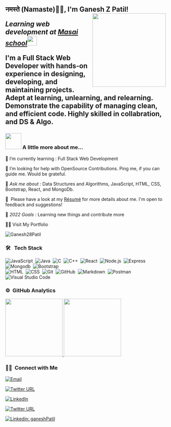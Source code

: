 <h2>नमस्ते (Namaste)🙏🏻, I'm Ganesh Z Patil! 
<!--  <img src="https://media.giphy.com/media/12oufCB0MyZ1Go/giphy.gif" width="50"></h2> -->
<img align='right' src="https://media.giphy.com/media/M9gbBd9nbDrOTu1Mqx/giphy.gif" width="230">
<p><em>Learning web development at <a href="https://www.masaischool.com/">Masai school</a><img src="https://media.giphy.com/media/WUlplcMpOCEmTGBtBW/giphy.gif" width="30"> 
</em></p>
 
 I'm a Full Stack Web Developer with hands-on experience in designing, developing, and maintaining projects.
 Adept at learning, unlearning, and relearning. Demonstrate the capability of managing clean, and efficient code.
 Highly skilled in collabration, and DS & Algo.
<!--  
 <p >
<img src="https://img.shields.io/badge/JS-Javascript-red"/>
<img src="https://img.shields.io/badge/React-React-blue"/>
<img src="https://img.shields.io/badge/Node-node-green"/>
<img src="https://img.shields.io/badge/express-Express-blueviolet"/>
<img src="https://img.shields.io/badge/Mongodb-mongodb-brightgreen"/>
<img src="https://img.shields.io/badge/html-HTML-orange"/>
<img src="https://img.shields.io/badge/css-CSS-informational"/>
<img src="https://img.shields.io/badge/%7BB%7D-Bootstrap-blueviolet"/>   
</p> -->


### <img src="https://media.giphy.com/media/VgCDAzcKvsR6OM0uWg/giphy.gif" width="50"/> A little more about me...  

🌱 I’m currently learning :  Full Stack Web Development

🤝 I’m looking for help with OpenSource Contributions. Ping me, if you can guide me. Would be grateful.

💬 *Ask me about :* Data Structures and Algorithms, JavaScript, HTML, CSS, Bootstrap, React, and MongoDb.
  
  📄 &nbsp;Please have a look at my [Résumé](https://drive.google.com/file/d/1LMWO9x_Zn9xD2fDYKCJNysWy6ywKwY-Q/view?usp=sharing) for more details about me. I'm open to feedback and suggestions!


🥅 *2022 Goals :* Learning new things and contribute more  

 
 🙋‍♂️ Visit My Portfolio <!--  https://
                    -->

 <p align="left"> <img src="https://komarev.com/ghpvc/?username=Ganesh28Patil&label=Profile%20views&color=0e75b6&style=flat" alt="Ganesh28Patil" /> </p>
 
 ### 🛠 &nbsp; Tech Stack


![JavaScript](https://img.shields.io/badge/-JavaScript-05122A?style=flat&logo=javascript)&nbsp;
![Java](https://img.shields.io/badge/-Java-05122A?style=flat&logo=Java&logoColor=FFA518)&nbsp;
![C](https://img.shields.io/badge/-C-05122A?style=flat&logo=C&logoColor=A8B9CC)&nbsp;
![C++](https://img.shields.io/badge/-C++-05122A?style=flat&logo=C%2B%2B&logoColor=00599C)&nbsp;
![React](https://img.shields.io/badge/-React-05122A?style=flat&logo=react)&nbsp;
![Node.js](https://img.shields.io/badge/-Node.js-05122A?style=flat&logo=node.js)&nbsp;
![Express](https://img.shields.io/badge/-Express-05122A?style=flat&logo=express)&nbsp;
![Mongodb](https://img.shields.io/badge/-Mongodb-05122A?style=flat&logo=mongodb)&nbsp; 
![Bootstrap](https://img.shields.io/badge/-Bootstrap-05122A?style=flat&logo=bootstrap&logoColor=563D7C)\
![HTML](https://img.shields.io/badge/-HTML-05122A?style=flat&logo=HTML5)&nbsp;
![CSS](https://img.shields.io/badge/-CSS-05122A?style=flat&logo=CSS3&logoColor=1572B6)&nbsp;
![Git](https://img.shields.io/badge/-Git-05122A?style=flat&logo=git)&nbsp;
![GitHub](https://img.shields.io/badge/-GitHub-05122A?style=flat&logo=github)&nbsp;
![Markdown](https://img.shields.io/badge/-Markdown-05122A?style=flat&logo=markdown)&nbsp;
![Postman](https://img.shields.io/badge/-Postman-05122A?style=flat&logo=postman)&nbsp;
![Visual Studio Code](https://img.shields.io/badge/-Visual%20Studio%20Code-05122A?style=flat&logo=visual-studio-code&logoColor=007ACC)&nbsp;


 
### ⚙️ &nbsp;GitHub Analytics 
 
<a width="50%" margin="auto" href="https://github.com/AVS1508">
  <img height="180em" src="https://github-readme-stats.vercel.app/api?username=Ganesh28Patil&theme=buefy&show_icons=true" />
  <img height="180em" src="https://github-readme-stats.vercel.app/api/top-langs/?username=Ganesh28Patil&theme=buefy&layout=compact" />
</a>



<h3> 🤝🏻 &nbsp;Connect with Me </h3>

<a href="mailto:gp28info@gmail.com"><img alt="Email" src="https://img.shields.io/badge/Email-gp28info@gmail.com-blue?style=flat-square&logo=gmail"></a>
 
 [![Twitter URL](https://img.shields.io/twitter/url/https/twitter.com/bukotsunikki.svg?style=social&label=connect%20%40GaneshP71440366)](https://twitter.com/GaneshP71440366:target="_blank")
 
 
 <a target="_blank" href="https://www.linkedin.com/in/ganesh-patil-716b191b8/"><img alt="LinkedIn" src="https://img.shields.io/badge/-Ganesh_Patil-blue?style=flat-square&logo=Linkedin&logoColor=white"></a>
 
 

[![Twitter URL](https://img.shields.io/twitter/url/https/twitter.com/bukotsunikki.svg?style=social&label=connect%20%40GaneshP71440366&target=_blank)](https://twitter.com/GaneshP71440366)
 
[![Linkedin: ganeshPatil](https://img.shields.io/badge/-Ganesh_Patil-blue?style=flat-square&logo=Linkedin&target=_blank&logoColor=white&link=https://https://www.linkedin.com/in/ganesh-patil-716b191b8//)](https://www.linkedin.com/in/ganesh-patil-716b191b8/)
 

